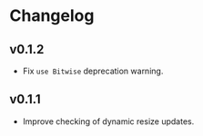 # Changelog

## v0.1.2

- Fix `use Bitwise` deprecation warning.

## v0.1.1

- Improve checking of dynamic resize updates.
